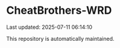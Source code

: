 # CheatBrothers-WRD

Last updated: 2025-07-11 06:14:10

This repository is automatically maintained.
